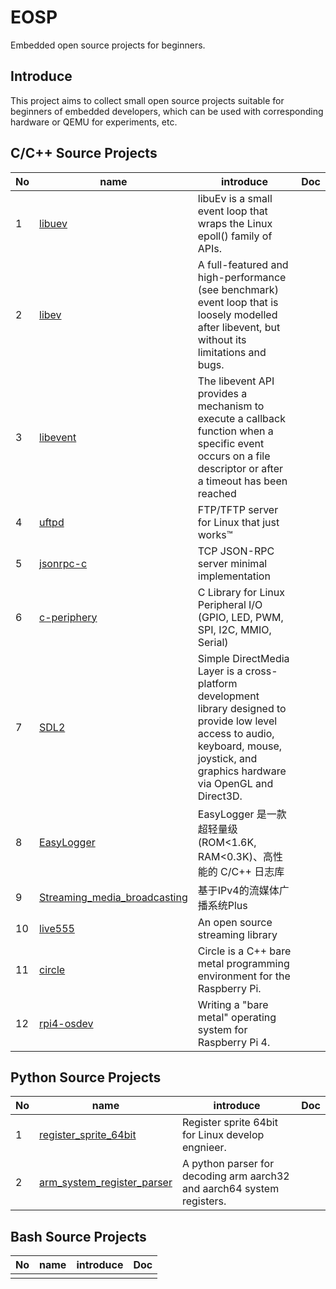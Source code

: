 # EOSP
Embedded open source projects for beginners.

## Introduce
This project aims to collect small open source projects suitable for beginners of embedded developers, which can be used with corresponding hardware or QEMU for experiments, etc.

## C/C++ Source Projects

| No  |                     name                          |   introduce     | Doc |
|-----|---------------------------------------------------|-----------------|----|
| 1   |  [libuev](https://github.com/troglobit/libuev)    |     libuEv is a small event loop that wraps the Linux epoll() family of APIs.      |         |
| 2  |  [libev](https://libevent.org/)                    | A full-featured and high-performance (see benchmark) event loop that is loosely modelled after libevent, but without its limitations and bugs.                |         |
| 3   |  [libevent](https://libevent.org/)                |The libevent API provides a mechanism to execute a callback function when a specific event occurs on a file descriptor or after a timeout has been reached      |         |
| 4   |  [uftpd](https://github.com/troglobit/uftpd)  |FTP/TFTP server for Linux that just works™   |         |
| 5   |  [jsonrpc-c](https://github.com/hmng/jsonrpc-c)  | TCP JSON-RPC server minimal implementation  |         |
| 6   |  [c-periphery](https://github.com/vsergeev/c-periphery)  | C Library for Linux Peripheral I/O (GPIO, LED, PWM, SPI, I2C, MMIO, Serial)  |         |
| 7   |  [SDL2](https://github.com/libsdl-org/SDL)  | Simple DirectMedia Layer is a cross-platform development library designed to provide low level access to audio, keyboard, mouse, joystick, and graphics hardware via OpenGL and Direct3D.   |         |
| 8   |  [EasyLogger](https://github.com/armink/EasyLogger)  | EasyLogger 是一款超轻量级(ROM<1.6K, RAM<0.3K)、高性能的 C/C++ 日志库  |         |
| 9   |  [Streaming_media_broadcasting](https://github.com/litbubo/Streaming_media_broadcasting_system_based_on_IPv4)  | 基于IPv4的流媒体广播系统Plus  |         |
| 10   |  [live555](http://www.live555.com/)  | An open source streaming library  |         |
| 11   |  [circle](https://github.com/rsta2/circle)  | Circle is a C++ bare metal programming environment for the Raspberry Pi.  |         |
| 12   |  [rpi4-osdev](https://github.com/isometimes/rpi4-osdev)  | Writing a "bare metal" operating system for Raspberry Pi 4.  |         |

## Python Source Projects

| No  |                     name                          |   introduce     | Doc |
|-----|---------------------------------------------------|-----------------|----|
| 1   |  [register_sprite_64bit](https://github.com/Robin329/register_sprite_64bit)    |    Register sprite 64bit for Linux develop engnieer.     |         |
| 2   |  [arm_system_register_parser](https://github.com/Robin329/arm_system_register_parser)    |    A python parser for decoding arm aarch32 and aarch64 system registers.     |         |

## Bash Source Projects

| No  |                     name                          |   introduce     | Doc |
|-----|---------------------------------------------------|-----------------|----|
|     |     |       |         |